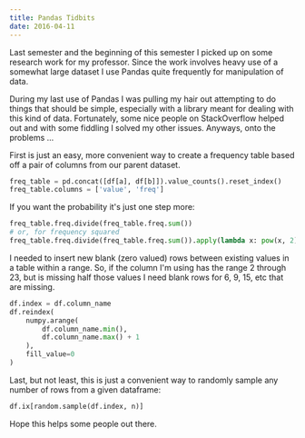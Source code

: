 ```yaml
---
title: Pandas Tidbits
date: 2016-04-11
---
```


Last semester and the beginning of this semester I picked up on some research work for my professor. Since the work involves heavy use of a somewhat large dataset I use Pandas quite frequently for manipulation of data.

During my last use of Pandas I was pulling my hair out attempting to do things that should be simple, especially with a library meant for dealing with this kind of data. Fortunately, some nice people on StackOverflow helped out and with some fiddling I solved my other issues. Anyways, onto the problems ...

First is just an easy, more convenient way to create a frequency table based off a pair of columns from our parent dataset.

```python
freq_table = pd.concat([df[a], df[b]]).value_counts().reset_index()
freq_table.columns = ['value', 'freq']
```

If you want the probability it's just one step more:

```python
freq_table.freq.divide(freq_table.freq.sum())
# or, for frequency squared
freq_table.freq.divide(freq_table.freq.sum()).apply(lambda x: pow(x, 2))
```

I needed to insert new blank (zero valued) rows between existing values in a table within a range. So, if the column I'm using has the range 2 through 23, but is missing half those values I need blank rows for 6, 9, 15, etc that are missing.

```python
df.index = df.column_name
df.reindex(
    numpy.arange(
        df.column_name.min(),
        df.column_name.max() + 1
    ),
    fill_value=0
)
```

Last, but not least, this is just a convenient way to randomly sample any number of rows from a given dataframe:

```python
df.ix[random.sample(df.index, n)]
```

Hope this helps some people out there.
